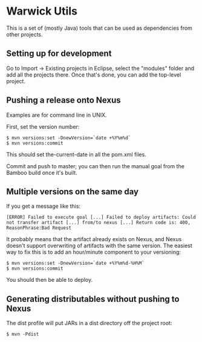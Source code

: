 Warwick Utils
=============

This is a set of (mostly Java) tools that can be used as dependencies from other projects.

Setting up for development
-------------

Go to Import -> Existing projects in Eclipse, select the "modules" folder and add all the projects there. 
Once that's done, you can add the top-level project.

Pushing a release onto Nexus
-------------

Examples are for command line in UNIX.

First, set the version number:

    $ mvn versions:set -DnewVersion=`date +%Y%m%d`
    $ mvn versions:commit
    
This should set <version>the-current-date</version> in all the pom.xml files.

Commit and push to master; you can then run the manual goal from the Bamboo build once it's built.
    
Multiple versions on the same day
-------------

If you get a message like this:

    [ERROR] Failed to execute goal [...] Failed to deploy artifacts: Could not transfer artifact [...] from/to nexus [...] Return code is: 400, ReasonPhrase:Bad Request
    
It probably means that the artifact already exists on Nexus, and Nexus doesn't support overwriting of artifacts
with the same version. The easiest way to fix this is to add an hour/minute component to your versioning:

    $ mvn versions:set -DnewVersion=`date +%Y%m%d-%H%M`
    $ mvn versions:commit

You should then be able to deploy.    
    
Generating distributables without pushing to Nexus
-------------

The dist profile will put JARs in a dist directory off the project root:

    $ mvn -Pdist
